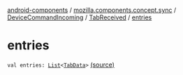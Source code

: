 [android-components](../../../index.md) / [mozilla.components.concept.sync](../../index.md) / [DeviceCommandIncoming](../index.md) / [TabReceived](index.md) / [entries](./entries.md)

# entries

`val entries: `[`List`](https://kotlinlang.org/api/latest/jvm/stdlib/kotlin.collections/-list/index.html)`<`[`TabData`](../../-tab-data/index.md)`>` [(source)](https://github.com/mozilla-mobile/android-components/blob/master/components/concept/sync/src/main/java/mozilla/components/concept/sync/AccountEvent.kt#L40)